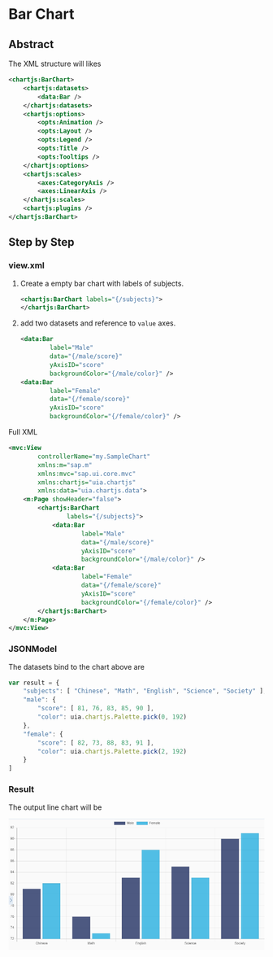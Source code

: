 Bar Chart
===

## Abstract

The XML structure will likes

```xml
<chartjs:BarChart>
    <chartjs:datasets>
        <data:Bar />
    </chartjs:datasets>
    <chartjs:options>
        <opts:Animation />
        <opts:Layout />
        <opts:Legend />
        <opts:Title />
        <opts:Tooltips />
    </chartjs:options>
    <chartjs:scales>
        <axes:CategoryAxis />
        <axes:LinearAxis />
    </chartjs:scales>
    <chartjs:plugins />
</chartjs:BarChart>
```


## Step by Step
### view.xml
1. Create a empty bar chart with labels of subjects.
    ```xml
    <chartjs:BarChart labels="{/subjects}">
    </chartjs:BarChart>
    ```

2. add two datasets and reference to `value` axes.
    ```xml
    <data:Bar
            label="Male"
            data="{/male/score}"
            yAxisID="score"
            backgroundColor="{/male/color}" />
    <data:Bar
            label="Female"
            data="{/female/score}"
            yAxisID="score"
            backgroundColor="{/female/color}" />
    ```

Full XML
```xml
<mvc:View
        controllerName="my.SampleChart"
        xmlns:m="sap.m"
        xmlns:mvc="sap.ui.core.mvc"
        xmlns:chartjs="uia.chartjs"
        xmlns:data="uia.chartjs.data">
    <m:Page showHeader="false">
        <chartjs:BarChart
                labels="{/subjects}">
            <data:Bar
                    label="Male"
                    data="{/male/score}"
                    yAxisID="score"
                    backgroundColor="{/male/color}" />
            <data:Bar
                    label="Female"
                    data="{/female/score}"
                    yAxisID="score"
                    backgroundColor="{/female/color}" />
        </chartjs:BarChart>
    </m:Page>
</mvc:View>
```

### JSONModel
The datasets bind to the chart above are
```js
var result = {
    "subjects": [ "Chinese", "Math", "English", "Science", "Society" ],
    "male": {
        "score": [ 81, 76, 83, 85, 90 ],
        "color": uia.chartjs.Palette.pick(0, 192)
    },
    "female": {
        "score": [ 82, 73, 88, 83, 91 ],
        "color": uia.chartjs.Palette.pick(2, 192)
    }
]
```

### Result
The output line chart will be

![BAR](images/SBS_BAR.png) 


